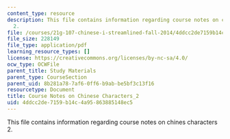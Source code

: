 ```yaml
---
content_type: resource
description: This file contains information regarding course notes on chines characters
  2.
file: /courses/21g-107-chinese-i-streamlined-fall-2014/4ddcc2de7159b14c4a95863885148ec5_MIT21G_107F14_CourseNote_2.pdf
file_size: 228149
file_type: application/pdf
learning_resource_types: []
license: https://creativecommons.org/licenses/by-nc-sa/4.0/
ocw_type: OCWFile
parent_title: Study Materials
parent_type: CourseSection
parent_uid: 8b281a78-7af6-0ff6-b9ab-be5bf3c13f16
resourcetype: Document
title: Course Notes on Chinese Characters_2
uid: 4ddcc2de-7159-b14c-4a95-863885148ec5
---
```

This file contains information regarding course notes on chines characters 2.